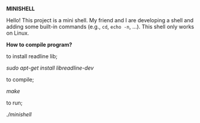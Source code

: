**MINISHELL**

Hello! This project is a mini shell.
My friend and I are developing a shell and adding some built-in commands (e.g., `cd`, `echo -n`, ...).
This shell only works on Linux.

**How to compile program?**

to install readline lib;

_sudo apt-get install libreadline-dev_

to compile;

_make_

to run;

_./minishell_
